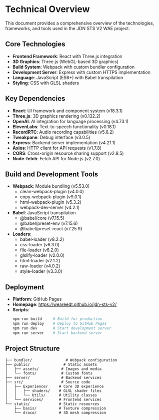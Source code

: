# Technical Overview

This document provides a comprehensive overview of the technologies, frameworks, and tools used in the JDN STS V2 WAE project.

## Core Technologies

- **Frontend Framework**: React with Three.js integration
- **3D Graphics**: Three.js (WebGL-based 3D graphics)
- **Build System**: Webpack with custom bundler configuration
- **Development Server**: Express with custom HTTPS implementation
- **Language**: JavaScript (ES6+) with Babel transpilation
- **Styling**: CSS with GLSL shaders

## Key Dependencies

- **React**: UI framework and component system (v18.3.1)
- **Three.js**: 3D graphics rendering (v0.132.2)
- **OpenAI**: AI integration for language processing (v4.73.1)
- **ElevenLabs**: Text-to-speech functionality (v0.18.1)
- **RecordRTC**: Audio recording capabilities (v5.6.2)
- **Tweakpane**: Debug interface (v3.0.5)
- **Express**: Backend server implementation (v4.21.1)
- **Axios**: HTTP client for API requests (v1.7.8)
- **CORS**: Cross-origin resource sharing support (v2.8.5)
- **Node-fetch**: Fetch API for Node.js (v2.7.0)

## Build and Development Tools

- **Webpack**: Module bundling (v5.53.0)
  - clean-webpack-plugin (v4.0.0)
  - copy-webpack-plugin (v9.0.1)
  - html-webpack-plugin (v5.3.2)
  - webpack-dev-server (v4.2.1)
- **Babel**: JavaScript transpilation
  - @babel/core (v7.15.5)
  - @babel/preset-env (v7.15.6)
  - @babel/preset-react (v7.25.9)
- **Loaders**:
  - babel-loader (v8.2.2)
  - css-loader (v6.3.0)
  - file-loader (v6.2.0)
  - glslify-loader (v2.0.0)
  - html-loader (v2.1.2)
  - raw-loader (v4.0.2)
  - style-loader (v3.3.0)

## Deployment

- **Platform**: GitHub Pages
- **Homepage**: https://weareedt.github.io/jdn-sts-v2/
- **Scripts**:
  ```bash
  npm run build     # Build for production
  npm run deploy    # Deploy to GitHub Pages
  npm run dev       # Start development server
  npm run server    # Start backend server
  ```

## Project Structure

```
├── bundler/               # Webpack configuration
├── public/               # Static assets
│   ├── assets/          # Images and media
│   └── fonts/           # Custom fonts
├── server/              # Backend services
├── src/                 # Source code
│   ├── Experience/     # Core 3D experience
│   │   ├── shaders/    # GLSL shader files
│   │   └── Utils/      # Utility classes
│   └── services/       # Frontend services
└── static/             # Static resources
    ├── basis/          # Texture compression
    └── draco/          # 3D mesh compression

